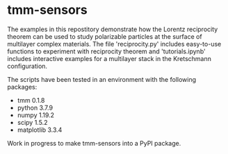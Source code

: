 # tmm-sensors
The examples in this repostitory demonstrate how the Lorentz reciprocity theorem can be used 
to study polarizable particles at the surface of multilayer complex materials. 
The file 'reciprocity.py' includes easy-to-use functions to experiment with 
reciprocity theorem and 'tutorials.ipynb' includes interactive examples for a
multilayer stack in the Kretschmann configuration. 

The scripts have been tested in an environment with the following packages:
* tmm 0.1.8
* python 3.7.9
* numpy 1.19.2 
* scipy 1.5.2
* matplotlib 3.3.4

Work in progress to make tmm-sensors into a PyPI package. 
